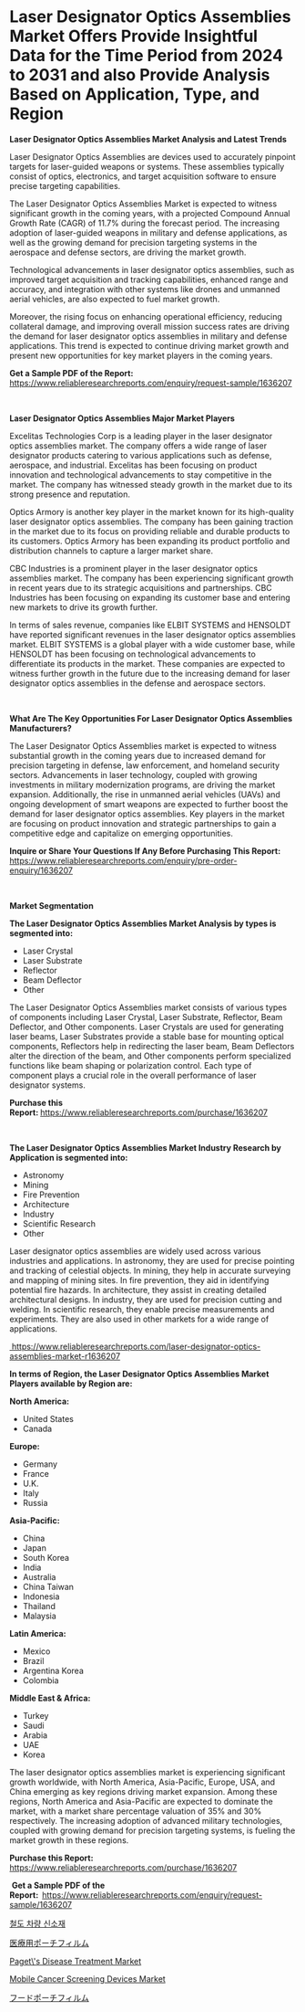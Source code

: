 <p><h1>Laser Designator Optics Assemblies Market Offers Provide Insightful Data for the Time Period from 2024 to 2031 and also Provide Analysis Based on Application, Type, and Region</h1></p><p><strong>Laser Designator Optics Assemblies Market Analysis and Latest Trends</strong></p>
<p><p>Laser Designator Optics Assemblies are devices used to accurately pinpoint targets for laser-guided weapons or systems. These assemblies typically consist of optics, electronics, and target acquisition software to ensure precise targeting capabilities.</p><p>The Laser Designator Optics Assemblies Market is expected to witness significant growth in the coming years, with a projected Compound Annual Growth Rate (CAGR) of 11.7% during the forecast period. The increasing adoption of laser-guided weapons in military and defense applications, as well as the growing demand for precision targeting systems in the aerospace and defense sectors, are driving the market growth.</p><p>Technological advancements in laser designator optics assemblies, such as improved target acquisition and tracking capabilities, enhanced range and accuracy, and integration with other systems like drones and unmanned aerial vehicles, are also expected to fuel market growth.</p><p>Moreover, the rising focus on enhancing operational efficiency, reducing collateral damage, and improving overall mission success rates are driving the demand for laser designator optics assemblies in military and defense applications. This trend is expected to continue driving market growth and present new opportunities for key market players in the coming years.</p></p>
<p><strong>Get a Sample PDF of the Report:&nbsp;</strong> <a href="https://www.reliableresearchreports.com/enquiry/request-sample/1636207">https://www.reliableresearchreports.com/enquiry/request-sample/1636207</a></p>
<p>&nbsp;</p>
<p><strong>Laser Designator Optics Assemblies Major Market Players</strong></p>
<p><p>Excelitas Technologies Corp is a leading player in the laser designator optics assemblies market. The company offers a wide range of laser designator products catering to various applications such as defense, aerospace, and industrial. Excelitas has been focusing on product innovation and technological advancements to stay competitive in the market. The company has witnessed steady growth in the market due to its strong presence and reputation.</p><p>Optics Armory is another key player in the market known for its high-quality laser designator optics assemblies. The company has been gaining traction in the market due to its focus on providing reliable and durable products to its customers. Optics Armory has been expanding its product portfolio and distribution channels to capture a larger market share.</p><p>CBC Industries is a prominent player in the laser designator optics assemblies market. The company has been experiencing significant growth in recent years due to its strategic acquisitions and partnerships. CBC Industries has been focusing on expanding its customer base and entering new markets to drive its growth further.</p><p>In terms of sales revenue, companies like ELBIT SYSTEMS and HENSOLDT have reported significant revenues in the laser designator optics assemblies market. ELBIT SYSTEMS is a global player with a wide customer base, while HENSOLDT has been focusing on technological advancements to differentiate its products in the market. These companies are expected to witness further growth in the future due to the increasing demand for laser designator optics assemblies in the defense and aerospace sectors.</p></p>
<p>&nbsp;</p>
<p><strong>What Are The Key Opportunities For Laser Designator Optics Assemblies Manufacturers?</strong></p>
<p><p>The Laser Designator Optics Assemblies market is expected to witness substantial growth in the coming years due to increased demand for precision targeting in defense, law enforcement, and homeland security sectors. Advancements in laser technology, coupled with growing investments in military modernization programs, are driving the market expansion. Additionally, the rise in unmanned aerial vehicles (UAVs) and ongoing development of smart weapons are expected to further boost the demand for laser designator optics assemblies. Key players in the market are focusing on product innovation and strategic partnerships to gain a competitive edge and capitalize on emerging opportunities.</p></p>
<p><strong>Inquire or Share Your Questions If Any Before Purchasing This Report:</strong> <a href="https://www.reliableresearchreports.com/enquiry/pre-order-enquiry/1636207">https://www.reliableresearchreports.com/enquiry/pre-order-enquiry/1636207</a></p>
<p>&nbsp;</p>
<p><strong>Market Segmentation</strong></p>
<p><strong>The Laser Designator Optics Assemblies Market Analysis by types is segmented into:</strong></p>
<p><ul><li>Laser Crystal</li><li>Laser Substrate</li><li>Reflector</li><li>Beam Deflector</li><li>Other</li></ul></p>
<p><p>The Laser Designator Optics Assemblies market consists of various types of components including Laser Crystal, Laser Substrate, Reflector, Beam Deflector, and Other components. Laser Crystals are used for generating laser beams, Laser Substrates provide a stable base for mounting optical components, Reflectors help in redirecting the laser beam, Beam Deflectors alter the direction of the beam, and Other components perform specialized functions like beam shaping or polarization control. Each type of component plays a crucial role in the overall performance of laser designator systems.</p></p>
<p><strong>Purchase this Report:&nbsp;</strong><a href="https://www.reliableresearchreports.com/purchase/1636207">https://www.reliableresearchreports.com/purchase/1636207</a></p>
<p>&nbsp;</p>
<p><strong>The Laser Designator Optics Assemblies Market Industry Research by Application is segmented into:</strong></p>
<p><ul><li>Astronomy</li><li>Mining</li><li>Fire Prevention</li><li>Architecture</li><li>Industry</li><li>Scientific Research</li><li>Other</li></ul></p>
<p><p>Laser designator optics assemblies are widely used across various industries and applications. In astronomy, they are used for precise pointing and tracking of celestial objects. In mining, they help in accurate surveying and mapping of mining sites. In fire prevention, they aid in identifying potential fire hazards. In architecture, they assist in creating detailed architectural designs. In industry, they are used for precision cutting and welding. In scientific research, they enable precise measurements and experiments. They are also used in other markets for a wide range of applications.</p></p>
<p><a href="https://www.reliableresearchreports.com/laser-designator-optics-assemblies-market-r1636207">&nbsp;https://www.reliableresearchreports.com/laser-designator-optics-assemblies-market-r1636207</a></p>
<p><strong>In terms of Region, the Laser Designator Optics Assemblies Market Players available by Region are:</strong></p>
<p>
    <p> <strong> North America: </strong>
        <ul>
            <li>United States</li>
            <li>Canada</li>
        </ul>
        </p> 
    <p> <strong> Europe: </strong>
        <ul>
            <li>Germany</li>
            <li>France</li>
            <li>U.K.</li>
            <li>Italy</li>
            <li>Russia</li>
        </ul>
        </p> 
    <p> <strong> Asia-Pacific: </strong>
        <ul>
            <li>China</li>
            <li>Japan</li>
            <li>South Korea</li>
            <li>India</li>
            <li>Australia</li>
            <li>China Taiwan</li>
            <li>Indonesia</li>
            <li>Thailand</li>
            <li>Malaysia</li>
        </ul>
        </p> 
    <p> <strong> Latin America: </strong>
        <ul>
            <li>Mexico</li>
            <li>Brazil</li>
            <li>Argentina Korea</li>
            <li>Colombia</li>
        </ul>
        </p> 
    <p> <strong> Middle East & Africa: </strong>
        <ul>
            <li>Turkey</li>
            <li>Saudi</li>
            <li>Arabia</li>
            <li>UAE</li>
            <li>Korea</li>
        </ul>
    </p>
    </p>
<p><p>The laser designator optics assemblies market is experiencing significant growth worldwide, with North America, Asia-Pacific, Europe, USA, and China emerging as key regions driving market expansion. Among these regions, North America and Asia-Pacific are expected to dominate the market, with a market share percentage valuation of 35% and 30% respectively. The increasing adoption of advanced military technologies, coupled with growing demand for precision targeting systems, is fueling the market growth in these regions.</p></p>
<p><strong>Purchase this Report: </strong><a href="https://www.reliableresearchreports.com/purchase/1636207">https://www.reliableresearchreports.com/purchase/1636207</a></p>
<p>&nbsp;<strong>Get a Sample PDF of the Report:&nbsp;&nbsp;</strong><a href="https://www.reliableresearchreports.com/enquiry/request-sample/1636207">https://www.reliableresearchreports.com/enquiry/request-sample/1636207</a></p>
<p><strong></strong></p>
<p><p><a href="https://github.com/RichardLueilwitz787/Market-Research-Report-List-2/blob/main/725640783501.md">철도 차량 신소재</a></p><p><a href="https://github.com/Fatimaklein1/Market-Research-Report-List-1/blob/main/822537892250.md">医療用ポーチフィルム</a></p><p><a href="https://github.com/nancykennedykellievqfqt2/Market-Research-Report-List-2/blob/main/pagets-disease-treatment-market.md">Paget\'s Disease Treatment Market</a></p><p><a href="https://github.com/RosemarieLeffler2023/Market-Research-Report-List-1/blob/main/mobile-cancer-screening-devices-market.md">Mobile Cancer Screening Devices Market</a></p><p><a href="https://github.com/CloydAbbott2023/Market-Research-Report-List-1/blob/main/273440792249.md">フードポーチフィルム</a></p></p>